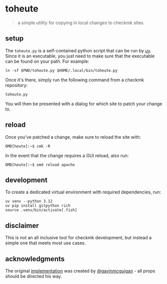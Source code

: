 # toheute

> a simple utility for copying in local changes to checkmk sites.

## setup

The `toheute.py` is a self-contained python script that can be run by [uv](https://github.com/astral-sh/uv). Since it is an executable, you just need to make sure that the executable can be found on your path. For example:

```console
ln -sf $PWD/toheute.py $HOME/.local/bin/toheute.py
```

Once it's there, simply run the following command from a checkmk repository:

```console
toheute.py
```

You will then be presented with a dialog for which site to patch your change to.

## reload

Once you've patched a change, make sure to reload the site with:

```console
OMD[heute]:~$ cmk -R
```

In the event that the change requires a GUI reload, also run:

```console
OMD[heute]:~$ omd reload apache
```

## development

To create a dedicated virtual environment with required dependencies, run:

```console
uv venv --python 3.12
uv pip install gitpython rich
source .venv/bin/activate[.fish]
```

## disclaimer

This is not an all inclusive tool for checkmk development, but instead a simple one that meets most use cases.

## acknowledgments

The original [implementation](https://github.com/gavinmcguigan/ToHeute) was created by [@gavinmcguigan](https://github.com/gavinmcguigan) - all props should be directed his way.
